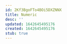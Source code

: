 ```yaml
---
id: 2Kf3BgoFTo4BOi5DXZNNX
title: Numeric
desc: ''
updated: 1642645495176
created: 1642645495176
stub: true
---
```


